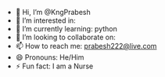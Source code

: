 - 👋 Hi, I’m @KngPrabesh
- 👀 I’m interested in:
- 🌱 I’m currently learning: python 
- 💞️ I’m looking to collaborate on: 
- 📫 How to reach me: prabesh222@live.com
- 😄 Pronouns: He/Him
- ⚡ Fun fact: I am a Nurse 

<!---
KngPrabesh/KngPrabesh is a ✨ special ✨ repository because its `README.md` (this file) appears on your GitHub profile.
You can click the Preview link to take a look at your changes.
--->
